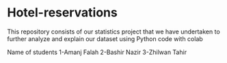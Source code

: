 # Hotel-reservations
This repository consists of our statistics project that we have undertaken to further analyze and explain our dataset using Python code with colab


Name of students 1-Amanj Falah  2-Bashir Nazir  3-Zhilwan Tahir
